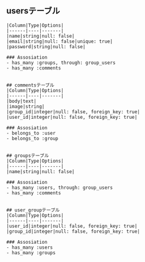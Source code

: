 
  ## usersテーブル
	|Column|Type|Options|
	|------|----|-------|
	|name|string|null: false|
	|email|string|null: false|unique: true|
	|password|string|null: false|

	### Assosiation
	- has_many :groups, through: group_users
	- has_many :comments


	## commentsテーブル
	|Column|Type|Options|
	|------|----|-------|
	|body|text|
	|image|string|
	|group_id|integer|null: false, foreign_key: true|
	|user_id|integer|null: false, foreign_key: true|

	### Assosiation
	- belongs_to :user
	- belongs_to :group


	## groupsテーブル
	|Column|Type|Options|
	|------|----|-------|
	|name|string|null: false|

	### Assosiation
	- has_many :users, through: group_users
	- has_many :comments


	## user_groupテーブル
	|Column|Type|Options|
	|------|----|-------|
	|user_id|integer|null: false, foreign_key: true|
	|group_id|integer|null: false, foreign_key: true|

	### Assosiation
	- has_many :users
	- has_many :groups

